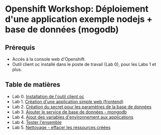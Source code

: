 # Openshift Workshop: Déploiement d'une application exemple nodejs + base de données (mogodb)

## Prérequis
- Accès à la console web d'Openshift.
- Outil client oc installé dans le poste de travail (Lab 0), pour les Labs 1 et plus.

## Table de matières

- Lab 0. [Installation de l'outil client oc](../../Outils/OC/README.md#installation-de-openshift-cli-oc)
- Lab 1. [Création d'une application simple web (frontend)](1-Creation-Application-NodeJS.md)
- Lab 2. [Création du secret pour les paramètres de la base de données](2-Creation-Secret-BD.md)
- Lab 3. [Ajouter le service de base de données - mongodb](3-Ajout-du-Service-MongoDB.md)
- Lab 4. [Ajout des variables d'environnement aux applications](4-Ajout-Variables-Env.md)
- Lab 4. [Tester l'ensemble](5-Tester-LEnsemble.md)
- Lab 5. [Nettoyage - effacer les ressources créées](../../Outils/OC/README.md#nettoyage-effacer-les-ressources-créées)